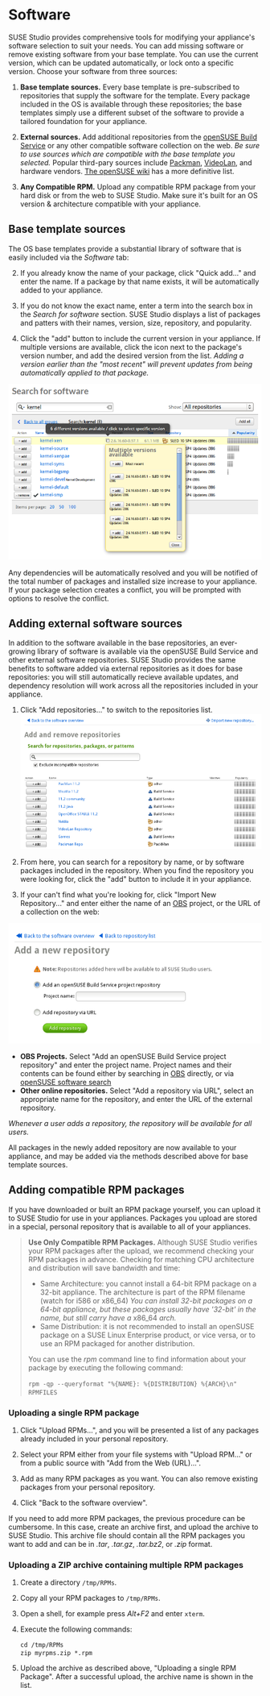 # Software

SUSE Studio provides comprehensive tools for modifying your appliance's
software selection to suit your needs. You can add missing software or
remove existing software from your base template.  You can use the
current version, which can be updated automatically, or lock onto a
specific version. Choose your software from three sources:

1. **Base template sources.**  Every base template is pre-subscribed to
   repositories that supply the software for the template. Every package
   included in the OS is available through these repositories; the base
   templates simply use a different subset of the software to provide a
   tailored foundation for your appliance.

2. **External sources.**  Add additional repositories from the [openSUSE
   Build Service](http://build.opensuse.org) or any other compatible
   software collection on the web. *Be sure to use sources which are
   compatible with the base template you selected.* Popular third-pary
   sources include [Packman](http://packman.links2linux.org/),
   [VideoLan](http://www.videolan.org/vlc/download-suse.html), and
   hardware vendors. [The openSUSE
   wiki](http://en.opensuse.org/Additional_package_repositories) has a
   more definitive list.

3. **Any Compatible RPM.**  Upload any compatible RPM package from your
   hard disk or from the web to SUSE Studio. Make sure it's built for an
   OS version & architecture compatible with your appliance.

## Base template sources

The OS base templates provide a substantial library of software that is
easily included via the *Software* tab:

2. If you already know the name of your package, click "Quick add..."
   and enter the name. If a package by that name exists, it will be
   automatically added to your appliance.

3. If you do not know the exact name, enter a term into the search box
   in the *Search for software* section. SUSE Studio displays a list of
   packages and patters with their names, version, size, repository, and
   popularity.

4. Click the "add" button to include the current version in your
   appliance. If multiple versions are available, click the icon next to
   the package's version number, and add the desired version from the
   list. *Adding a version earlier than the "most recent" will prevent
   updates from being automatically applied to that package.*

![Studio search and select software version](studio-select-versions.png)

Any dependencies will be automatically resolved and you will be notified
of the total number of packages and installed size increase to your
appliance. If your package selection creates a conflict, you will be
prompted with options to resolve the conflict.

## Adding external software sources

In addition to the software available in the base repositories, an
ever-growing library of software is available via the openSUSE Build
Service and other external software repositories. SUSE Studio provides
the same benefits to software added via external repositories as it does
for base repositories: you will still automatically recieve available
updates, and dependency resolution will work across all the repositories
included in your appliance.

1. Click "Add repositories..." to switch to the repositories list.
![Studio Qs Addrepo Overview](studio-qs-addrepo-overview.png)

2. From here, you can search for a repository by name, or by software
   packages included in the repository. When you find the repository you
   were looking for, click the "add" button to include it in your
   appliance.

3. If your can't find what you're looking for, click "Import New
   Repository..." and enter either the name of an
   [OBS](http://build.opensuse.org) project, or the URL of a collection
   on the web:

![Studio Qs Addrepo Import](studio-qs-addrepo-import.png)

* **OBS Projects.**  Select "Add an openSUSE Build Service project
  repository" and enter the project name. Project names and their
  contents can be found either by searching in
  [OBS](http://build.opensuse.org) directly, or via [openSUSE software
  search](http://software.opensuse.org/search)
* **Other online repositories.** Select "Add a repository via URL",
  select an appropriate name for the repository, and enter the URL of
  the external repository.

*Whenever a user adds a repository, the repository will be available for
all users.*

All packages in the newly added repository are now available to your
appliance, and may be added via the methods described above for base
template sources.


## Adding compatible RPM packages

If you have downloaded or built an RPM package yourself, you can upload
it to SUSE Studio for use in your appliances. Packages you upload are
stored in a special, personal repository that is available to all of
your appliances.

> **Use Only Compatible RPM Packages.** Although SUSE Studio verifies
> your RPM packages after the upload, we recommend checking your RPM
> packages in advance. Checking for matching CPU architecture and
> distribution will save bandwidth and time:
>
> * Same Architecture: you cannot install a 64-bit RPM package on
>   a 32-bit appliance. The architecture is part of the RPM filename
>   (watch for i586 or x86_64) *You can install 32-bit packages on
>   a 64-bit appliance, but these packages usually have '32-bit' in
>   the name, but still carry have a* x86_64 *arch.*
> * Same Distribution: it is not recommended to install an openSUSE
>   package on a SUSE Linux Enterprise product, or vice versa, or
>   to use an RPM packaged for another distribution.
>
> You can use the *rpm* command line to find information about your
> package by executing the following command:
>
> `rpm -qp --queryformat "%{NAME}: %{DISTRIBUTION} %{ARCH}\n" RPMFILES`

### Uploading a single RPM package

1. Click "Upload RPMs...", and you will be presented a list of any
   packages already included in your personal repository.

2. Select your RPM either from your file systems with "Upload RPM..." or
   from a public source with "Add from the Web (URL)...".

3. Add as many RPM packages as you want. You can also remove existing
   packages from your personal repository.

4. Click "Back to the software overview".

If you need to add more RPM packages, the previous procedure can be
cumbersome. In this case, create an archive first, and upload the
archive to SUSE Studio. This archive file should contain all the RPM
packages you want to add and can be in *.tar*, *.tar.gz*, *.tar.bz2*, or
*.zip* format.

### Uploading a ZIP archive containing multiple RPM packages

1. Create a directory `/tmp/RPMs`.
2. Copy all your RPM packages to `/tmp/RPMs`.
3. Open a shell, for example press *Alt+F2* and enter `xterm`.
4. Execute the following commands:

       cd /tmp/RPMs
       zip myrpms.zip *.rpm

5. Upload the archive as described above, "Uploading a single RPM
   Package". After a successful upload, the archive name is shown
   in the list.
